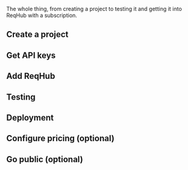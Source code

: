 The whole thing, from creating a project to testing it and getting it into ReqHub with a subscription.

## Create a project

## Get API keys

## Add ReqHub

## Testing

## Deployment

## Configure pricing (optional)

## Go public (optional)

